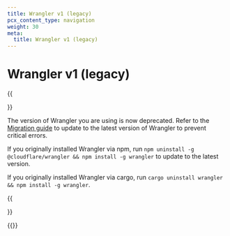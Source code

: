 ```yaml
---
title: Wrangler v1 (legacy)
pcx_content_type: navigation
weight: 30
meta:
  title: Wrangler v1 (legacy)
---
```


# Wrangler v1 (legacy)

{{<Aside type="warning">}}

The version of Wrangler you are using is now deprecated. Refer to the [Migration guide](/workers/wrangler/cli-wrangler/migration/migrating-from-wrangler-1/#update-wrangler-version) to update to the latest version of Wrangler to prevent critical errors.

If you originally installed Wrangler via npm, run `npm uninstall -g @cloudflare/wrangler && npm install -g wrangler` to update to the latest version.

If you originally installed Wrangler via cargo, run `cargo uninstall wrangler && npm install -g wrangler`.

{{</Aside>}}

{{<directory-listing>}}
